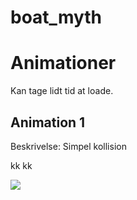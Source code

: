 # boat_myth



# Animationer
Kan tage lidt tid at loade.

## Animation 1
Beskrivelse: Simpel kollision

kk
kk

![](article/figures/aniC1.gif)
